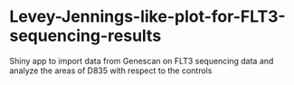 # Levey-Jennings-like-plot-for-FLT3-sequencing-results
Shiny app to import data from Genescan on FLT3 sequencing data and analyze the areas of D835 with respect to the controls
